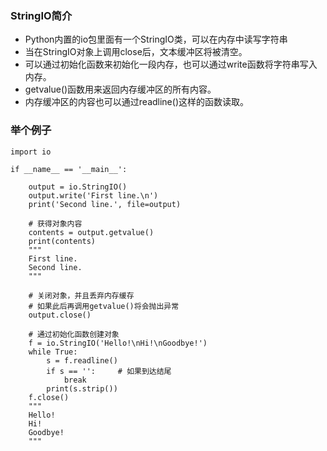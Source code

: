 ### StringIO简介
- Python内置的io包里面有一个StringIO类，可以在内存中读写字符串
- 当在StringIO对象上调用close后，文本缓冲区将被清空。
- 可以通过初始化函数来初始化一段内存，也可以通过write函数将字符串写入内存。
- getvalue()函数用来返回内存缓冲区的所有内容。
- 内存缓冲区的内容也可以通过readline()这样的函数读取。

### 举个例子
```
import io

if __name__ == '__main__':

    output = io.StringIO()
    output.write('First line.\n')
    print('Second line.', file=output)

    # 获得对象内容
    contents = output.getvalue()
    print(contents)
    """
    First line.
    Second line.
    """

    # 关闭对象，并且丢弃内存缓存
    # 如果此后再调用getvalue()将会抛出异常
    output.close()

    # 通过初始化函数创建对象
    f = io.StringIO('Hello!\nHi!\nGoodbye!')
    while True:
        s = f.readline()
        if s == '':     # 如果到达结尾
            break
        print(s.strip())
    f.close()
    """
    Hello!
    Hi!
    Goodbye!
    """
```